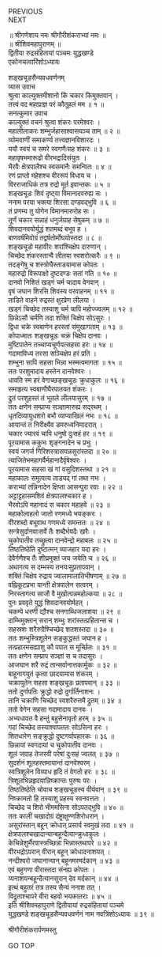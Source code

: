 PREVIOUS  
NEXT  
  
॥ श्रीगणेशाय नमः श्रीगौरीशंकराभ्यां नमः ॥  
॥ श्रीशिवमहापुराणम् ॥  
द्वितीया रुद्रसंहितायां पञ्चमः युद्धखण्डे  
एकोनचत्वारिंशोऽध्यायः  
  
  
शङ्‌खचूडसैन्यवधवर्णनम्  
व्यास उवाच  
श्रुत्वा काल्युक्तमीशानो किं चकार किमुक्तवान् ।  
तत्त्वं वद महाप्राज्ञ परं कौतूहलं मम ॥ १ ॥  
सनत्कुमार उवाच  
काल्युक्तं वचनं श्रुत्वा शंकरः परमेश्वरः ।  
महालीलाकरः शम्भुर्जहासाश्वासयञ्च ताम् ॥ २ ॥  
व्योमवाणीं समाकर्ण्य तत्त्वज्ञानविशारदः ।  
ययौ स्वयं च समरे स्वगणैःसह शंकरः ॥ ३ ॥  
महावृषभमारूढो वीरभद्रादिसंयुतः ।  
भैरवैः क्षेत्रपालैश्च स्वसमानैः समन्वितः ॥ ४ ॥  
रणं प्राप्तो महेशश्च वीररूपं विधाय च ।  
विरराजाधिकं तत्र रुद्रो मूर्त इवान्तकः ॥ ५ ॥  
शङ्‌खचूडः शिवं दृष्ट्वा विमानादवरुह्य सः ।  
ननाम परया भक्त्या शिरसा दण्डवद्‌भुवि ॥ ६ ॥  
तं प्रणम्य तु योगेन विमानमारुरोह सः ।  
तूर्णं चकार सन्नाहं धनुर्जग्राह सेषुकम् ॥ ७ ॥  
शिवदानवयोर्युद्धं शतमब्दं बभूव ह ।  
बाणवर्षमिवोग्रं तद्वर्षतोर्मोघयोस्तदा ॥ ८ ॥  
शङ्‌खचूडो महावीरः शरांश्चिक्षेप दारुणान् ।  
चिच्छेद शंकरस्तान्वै लीलया स्वशरोत्करैः ॥ ९ ॥  
तदङ्‌गेषु च शस्त्रोघैस्ताडयामास कोपतः ।  
महारुद्रो विरूपाक्षो दुष्टदण्डः सतां गति ॥ १० ॥  
दानवो निशितं खड्गं चर्म चादाय वेगवान् ।  
वृषं जघान शिरसि शिवस्य वरवाहनम् ॥ ११ ॥  
ताडिते वाहने रुद्रस्तं क्षुरप्रेण लीलया ।  
खड्गं चिच्छेद तस्याशु चर्म चापि महोज्ज्वलम् ॥ १२ ॥  
छिन्नेऽसौ चर्मणि तदा शक्तिं चिक्षेप सोऽसुरः ।  
द्विधा चक्रे स्वबाणेन हरस्तां संमुखागताम् ॥ १३ ॥  
कोपाध्मातः शङ्‌खचूडः चक्रं चिक्षेप दानवः ।  
मुष्टिपातेन तच्चाप्यचूर्णयत्सहसा हरः ॥ १४ ॥  
गदामाविध्य तरसा सञ्चिक्षेप हरं प्रति ।  
शम्भुना सापि सहसा भिन्ना भस्मत्वमागता ॥ १५ ॥  
ततः परशुमादाय हस्तेन दानवेश्वरः ।  
धावति स्म हरं वेगाच्छङ्‌खचूडः क्रुधाकुलः ॥ १६ ॥  
समाहृत्य स्वबाणौघैरपातयत शंकरः ।  
द्रुतं परशुहस्तं तं भूतले लीलयासुरम् ॥ १७ ॥  
ततः क्षणेन सम्प्राप्य सञ्ज्ञामारुह्य सद्‌रथम् ।  
धृतदिव्यायुधशरो बभौ व्याप्याखिलं नभः ॥ १८ ॥  
आयान्तं तं निरीक्ष्यैव डमरुध्वनिमादरात् ।  
चकार ज्यारवं चापि धनुषो दुःसहं हर ॥ १९ ॥  
पूरयामास ककुभः शृङ्‌गनादेन च प्रभुः ।  
स्वयं जगर्ज गिरिशस्त्रासयन्नसुरांस्तदा ॥ २० ॥  
त्याजितेभमहागर्वैर्महानादैर्वृषेश्वरः ।  
पूरयामास सहसा खं गां वसुदिशस्तथा ॥ २१ ॥  
महाकालः समुत्पत्य ताडयद्‌ गां तथा नभः ।  
कराभ्यां तन्निनादेन क्षिप्ता आसन्पुरा रवाः ॥ २२ ॥  
अट्टाट्टहासमशिवं क्षेत्रपालश्चकार ह ।  
भैरवोऽपि महानादं स चकार महाहवे ॥ २३ ॥  
महाकोलाहलो जातो रणमध्ये भयङ्‌करः ।  
वीरशब्दो बभूवाथ गणमध्ये समन्ततः ॥ २४ ॥  
सन्त्रेसुर्दानवाःसर्वे तैः शब्दैर्भयदैः खरैः ।  
चुकोपातीव तच्छ्रुत्वा दानवेन्द्रो महाबलः ॥ २५ ॥  
तिष्ठतिष्ठेति दुष्टात्मन् व्याजहार यदा हरः ।  
देवैर्गणैश्च तैः शीघ्रमुक्तं जय जयेति च ॥ २६ ॥  
अथागत्य स दम्भस्य तनयःसुप्रतापवान् ।  
शक्तिं चिक्षेप रुद्राय ज्वालामालातिभीषणाम् ॥ २७ ॥  
वह्निकूटप्रभा यान्ती क्षेत्रपालेन सत्वरम् ।  
निरस्तागत्य साजौ वै मुखोत्पन्नमहोल्कया ॥ २८ ॥  
पुनः प्रववृते युद्धं शिवदानवयोर्महत् ।  
चकम्पे धरणी द्यौश्च सनगाब्धिजलाशया ॥ २९ ॥  
दाम्भिमुक्तान् सरान् शम्भुः शरांस्तत्प्रहितान्स च ।  
सहस्रशः शरैरुग्रैश्चिच्छेद शतशस्तदा ॥ ३० ॥  
ततः शम्भुस्त्रिशूलेन सङ्‌कुद्धस्तं जघान ह ।  
तत्प्रहारमसह्याशु कौ पपात स मूर्च्छितः ॥ ३१ ॥  
ततः क्षणेन सम्प्राप सञ्ज्ञां स च तदासुरः ।  
आजघान शरै रुद्रं तान्सर्वानात्तकार्मुकः ॥ ३२ ॥  
बाहूनागयुतं कृत्वा छादयामास शंकरम् ।  
चक्रायुतेन सहसा शङ्‌खचूडः प्रतापवान् ॥ ३३ ॥  
ततो दुर्गापतिः क्रुद्धो रुद्रो दुर्गार्तिनाशनः ।  
तानि चक्राणि चिच्छेद स्वशरैरुत्तमै द्रुतम् ॥ ३४ ॥  
ततो वेगेन सहसा गदामादाय दानवः ।  
अभ्यधावत वै हन्तुं बहुसेनावृतो हरम् ॥ ३५ ॥  
गदां चिच्छेद तस्याश्वापततः सोऽसिना हरः ।  
शितधारेण सङ्‌क्रुद्धो दुष्टगर्वापहारकः ॥ ३६ ॥  
छिन्नायां स्वगदायां च चुकोपातीव दानवः ।  
शूलं जग्राह तेजस्वी परेषां दुःसहं ज्वलत् ॥ ३७ ॥  
सुदर्शनं शूलहस्तमायान्तं दानवेश्वरम् ।  
स्वत्रिशूलेन विव्याध हृदि तं वेगतो हरः ॥ ३८ ॥  
त्रिशूलभिन्नहृदयान्निष्क्रान्तः पुरुषः परः ।  
तिष्ठतिष्ठेति चोवाच शङ्‌खचूडस्य वीर्यवान् ॥ ३९ ॥  
निष्क्रामतो हि तस्याशु प्रहस्य स्वनवत्ततः ।  
चिच्छेद च शिरो भीममसिना सोऽपतद्‌भुवि ॥ ४० ॥  
ततः कालीं चखादोग्रं दंष्ट्राक्षुण्णशिरोधरान् ।  
असुरांस्तान् बहून् क्रोधात् प्रसार्य स्वमुखं तदा ॥ ४१ ॥  
क्षेत्रपालश्चखादान्यान्बहून्दैत्यान्क्रुधाकुलः ।  
केचिन्नेशुर्भैरवास्त्रच्छिन्ना भिन्नास्तथापरे ॥ ४२ ॥  
वीरभद्रोऽपरान् वीरान् बहून् क्रोधादनाशयत् ।  
नन्दीश्वरो जघानान्यान् बहूनमरमर्दकान् ॥ ४३ ॥  
एवं बहुगणा वीरास्तदा संनह्य कोपतः ।  
व्यनाशयन्बहून्दैत्यानसुरान् देव मर्दकान् ॥ ४४ ॥  
इत्थं बहुतरं तत्र तस्य सैन्यं ननाश तत् ।  
विद्रुताश्चापरे वीरा बहवो भयकातराः ॥ ४५ ॥  
इति श्रीशिवमहापुराणे द्वितीयायां रुद्रसंहितायां पञ्चमे  
युद्धखण्डे शङ्‌खचूडसैन्यवधवर्णनं नाम नवत्रिंशोऽध्यायः ॥ ३९ ॥  
  
  
श्रीगौरीशंकरार्पणमस्तु  
  
GO TOP

